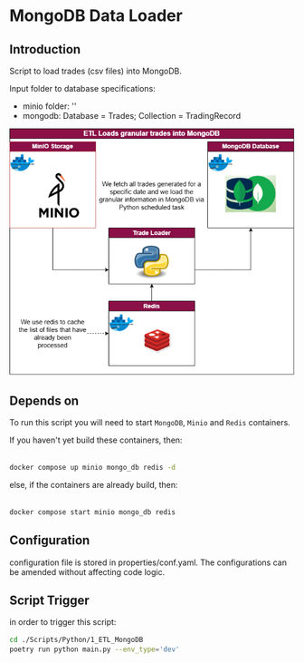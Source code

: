 # MongoDB Data Loader

## Introduction

Script to load trades (csv files) into MongoDB.

Input folder to database specifications:

- minio folder: ''
- mongodb: Database = Trades; Collection = TradingRecord


<p align="center">
    <a href=""><img src="../../../assets/img/minio_mongodb_redis.png" alt="BigData-IFT"></a>
</p>


## Depends on

To run this script you will need to start `MongoDB`, `Minio` and `Redis` containers.

If you haven't yet build these containers, then:

```bash

docker compose up minio mongo_db redis -d

```

else, if the containers are already build, then:

```bash

docker compose start minio mongo_db redis

```

## Configuration

configuration file is stored in properties/conf.yaml. The configurations can be amended without affecting code logic.

## Script Trigger

in order to trigger this script:

```bash
cd ./Scripts/Python/1_ETL_MongoDB
poetry run python main.py --env_type='dev'

```